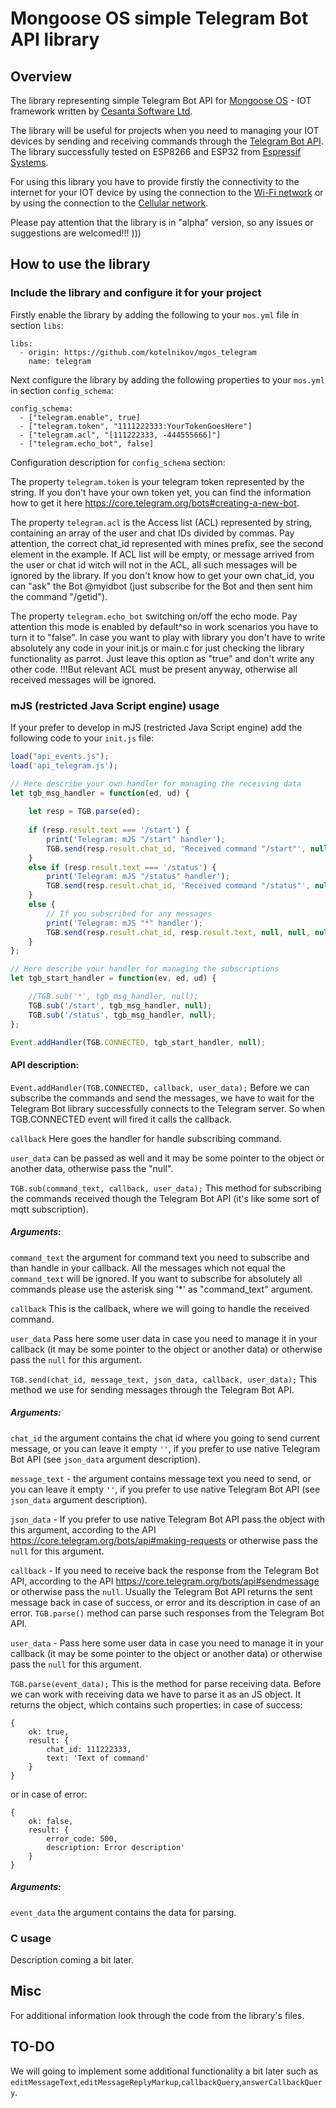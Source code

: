 # Mongoose OS simple Telegram Bot API library

## Overview
The library representing simple Telegram Bot API for [Mongoose OS](https://mongoose-os.com/)  - IOT framework written by [Cesanta Software Ltd](https://cesanta.com/). 

The library will be useful for projects when you need to managing your IOT devices by sending and receiving commands through the [Telegram Bot API](https://core.telegram.org/bots). The library successfully tested on ESP8266 and ESP32 from [Espressif Systems](https://www.espressif.com/).

For using this library you have to provide firstly the connectivity to the internet for your IOT device by using the connection to the [Wi-Fi network](https://mongoose-os.com/docs/mongoose-os/api/net/wifi.md) or by using the connection to the [Cellular network](https://mongoose-os.com/docs/mongoose-os/api/net/pppos.md).

Please pay attention that the library is in "alpha" version, so any issues or suggestions are welcomed!!! )))

## How to use the library
### Include the library and configure it for your project
Firstly enable the library by adding the following to your ```mos.yml``` file in section ```libs```:

```
libs:
  - origin: https://github.com/kotelnikov/mgos_telegram
    name: telegram
```

Next configure the library by adding the following properties to your ```mos.yml``` in section ```config_schema```:

```
config_schema:
  - ["telegram.enable", true]
  - ["telegram.token", "1111222333:YourTokenGoesHere"]
  - ["telegram.acl", "[111222333, -444555666]"]
  - ["telegram.echo_bot", false]
```
Configuration description for ```config_schema``` section:

The property ```telegram.token``` is your telegram token represented by the string. If you don't have your own token yet, you can find the information how to get it here https://core.telegram.org/bots#creating-a-new-bot.

The property ```telegram.acl``` is the Access list (ACL) represented by string, containing an array of the user and chat IDs divided by commas. Pay attention, the correct chat_id represented with mines prefix, see the second element in the example. If ACL list will be empty, or message arrived from the user or chat id witch will not in the ACL, all such messages will be ignored by the library. If you don't know how to get your own chat_id, you can "ask" the Bot @myidbot (just subscribe for the Bot and then sent him the command "/getid").

The property ```telegram.echo_bot``` switching on/off the echo mode. Pay attention this mode is enabled by default^so in work scenarios you have to turn it to "false".  In case you want to play with library you don't have to write absolutely any code in your init.js or main.c for just checking the library functionality as parrot. Just leave this option as "true" and don't write any other code. !!!But relevant ACL must be present anyway, otherwise all received messages will be ignored.

### mJS (restricted Java Script engine) usage
If your prefer to develop in mJS (restricted Java Script engine) add the following code to your ```init.js``` file:

```js
load("api_events.js");
load('api_telegram.js');

// Here describe your own handler for managing the receiving data
let tgb_msg_handler = function(ed, ud) {
  
    let resp = TGB.parse(ed);
  
    if (resp.result.text === '/start') {
        print('Telegram: mJS "/start" handler');
        TGB.send(resp.result.chat_id, 'Received command "/start"', null, null, null);
    }
    else if (resp.result.text === '/status') {
        print('Telegram: mJS "/status" handler');
        TGB.send(resp.result.chat_id, 'Received command "/status"', null, null, null);
    }
    else {
        // If you subscribed for any messages
        print('Telegram: mJS "*" handler');
        TGB.send(resp.result.chat_id, resp.result.text, null, null, null);
    }
};

// Here describe your handler for managing the subscriptions
let tgb_start_handler = function(ev, ed, ud) {

    //TGB.sub('*', tgb_msg_handler, null);
    TGB.sub('/start', tgb_msg_handler, null);
    TGB.sub('/status', tgb_msg_handler, null);
};

Event.addHandler(TGB.CONNECTED, tgb_start_handler, null);

```
#### API description:

`Event.addHandler(TGB.CONNECTED, callback, user_data);` 
Before we can subscribe the commands and send the messages, we have to wait for the Telegram Bot library successfully connects to the Telegram server. So when TGB.CONNECTED event will fired it calls the callback. 

`callback` Here goes the handler for handle subscribing command. 

`user_data` can be passed as well and it may be some pointer to the object or another data, otherwise pass the "null".


`TGB.sub(command_text, callback, user_data);`
This method for subscribing the commands received though the Telegram Bot API (it's like some sort of mqtt subscription). 

##### Arguments:

`command_text` the argument for command text you need to subscribe and than handle in your callback. All the messages which not equal the `command_text` will be ignored. If you want to subscribe for absolutely all commands please use the asterisk sing '*' as "command_text" argument.

`callback`  This is the callback, where we will going to handle the received command. 

`user_data` Pass here some user data in case you need to manage it in your callback (it may be some pointer to the object or another data) or otherwise pass the `null` for this argument.


`TGB.send(chat_id, message_text, json_data, callback, user_data);`
This method we use for sending messages through the Telegram Bot API.

##### Arguments:

`chat_id` the argument contains the chat id where you going to send current message, or you can leave it empty `''`, if you prefer to use native Telegram Bot API (see `json_data` argument description). 

`message_text` - the argument contains message text you need to send, or you can leave it empty `''`, if you prefer to use native Telegram Bot API (see `json_data` argument description). 

`json_data` - If you prefer to use native Telegram Bot API pass the object with this argument, according to the API https://core.telegram.org/bots/api#making-requests or otherwise pass the `null` for this argument.

`callback` - If you need to receive back the response from the Telegram Bot API, according to the API https://core.telegram.org/bots/api#sendmessage or otherwise pass the `null`. Usually the Telegram Bot API returns the sent message back in case of success, or error and its description in case of an error. `TGB.parse()` method can parse such responses from the Telegram Bot API. 

`user_data` - Pass here some user data in case you need to manage it in your callback (it may be some pointer to the object or another data) or otherwise pass the `null` for this argument.


`TGB.parse(event_data);`
This is the method for parse receiving data. Before we can work with receiving data we have to parse it as an JS object.
It returns the object, which contains such properties:
in case of success:
```
{
    ok: true, 
    result: {
        chat_id: 111222333, 
        text: 'Text of command'
    }
}
```
or in case of error:
```
{
    ok: false, 
    result: {
        error_code: 500, 
        description: Error description'
    }
}
```

##### Arguments:

`event_data` the argument contains the data for parsing. 


### C usage
Description coming a bit later.

## Misc
For additional information look through the code from the library's files.

## TO-DO
We will going to implement some additional functionality a bit later such as `editMessageText`,`editMessageReplyMarkup`,`callbackQuery`,`answerCallbackQuery`.